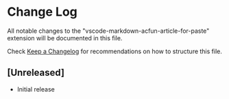 # Change Log

All notable changes to the "vscode-markdown-acfun-article-for-paste" extension will be documented in this file.

Check [Keep a Changelog](http://keepachangelog.com/) for recommendations on how to structure this file.

## [Unreleased]

- Initial release
